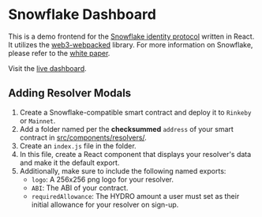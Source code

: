 # Snowflake Dashboard

This is a demo frontend for the [Snowflake identity protocol](https://github.com/hydrogen-dev/smart-contracts/tree/master/snowflake) written in React. It utilizes the [web3-webpacked](https://github.com/noahhydro/web3-webpacked) library. For more information on Snowflake, please refer to the [white paper](https://github.com/hydrogen-dev/hydro-docs/tree/master/Snowflake).

Visit the [live dashboard](https://noahhydro.github.io/snowflake-dashboard/).

## Adding Resolver Modals

1. Create a Snowflake-compatible smart contract and deploy it to `Rinkeby` or `Mainnet`.
2. Add a folder named per the **checksummed** `address` of your smart contract in [src/components/resolvers/](./src/components/resolvers/).
3. Create an `index.js` file in the folder.
4. In this file, create a React component that displays your resolver's data and make it the default export.
5. Additionally, make sure to include the following named exports:
	- `logo`: A 256x256 png logo for your resolver.
	- `ABI`: The ABI of your contract.
	- `requiredAllowance`: The HYDRO amount a user must set as their initial allowance for your resolver on sign-up.
